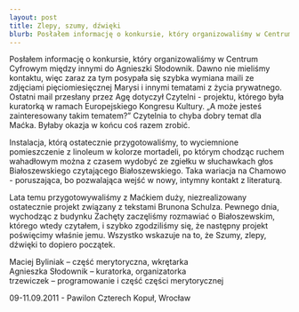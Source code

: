 ```yaml
---
layout: post
title: Zlepy, szumy, dźwięki
blurb: Posłałem informację o konkursie, który organizowaliśmy w Centrum Cyfrowym między innymi do Agnieszki Słodownik. Dawno nie mieliśmy kontaktu, więc zaraz za tym posypała się szybka wymiana maili ze zdjęciami pięciomiesięcznej Marysi i innymi tematami z życia prywatnego. Ostatni mail przesłany przez Agę dotyczył Czytelni - projektu, którego była kuratorką w ramach Europejskiego Kongresu Kultury. „A może jesteś zainteresowany takim tematem?” Czytelnia to chyba dobry temat dla Maćka. Byłaby okazja w końcu coś razem zrobić.
---
```

Posłałem informację o konkursie, który organizowaliśmy w Centrum Cyfrowym między innymi do Agnieszki Słodownik. Dawno nie mieliśmy kontaktu, więc zaraz za tym posypała się szybka wymiana maili ze zdjęciami pięciomiesięcznej Marysi i innymi tematami z życia prywatnego. Ostatni mail przesłany przez Agę dotyczył Czytelni - projektu, którego była kuratorką w ramach Europejskiego Kongresu Kultury. „A może jesteś zainteresowany takim tematem?” Czytelnia to chyba dobry temat dla Maćka. Byłaby okazja w końcu coś razem zrobić.

Instalacja, którą ostatecznie przygotowaliśmy, to wyciemnione pomieszczenie z linoleum w kolorze mortadeli, po którym chodząc ruchem wahadłowym można z czasem wydobyć ze zgiełku w słuchawkach głos Białoszewskiego czytającego Białoszewskiego. Taka wariacja na Chamowo - poruszająca, bo pozwalająca wejść w nowy, intymny kontakt z literaturą. 

Lata temu przygotowywaliśmy z Maćkiem duży, niezrealizowany ostatecznie projekt związany z tekstami Brunona Schulza. Pewnego dnia, wychodząc z budynku Zachęty zaczęliśmy rozmawiać o Białoszewskim, którego wtedy czytałem, i szybko zgodziliśmy się, że następny projekt poświęcimy właśnie jemu. Wszystko wskazuje na to, że Szumy, zlepy, dźwięki to dopiero początek. 

Maciej Byliniak – część merytoryczna, wkrętarka<br />
Agnieszka Słodownik – kuratorka, organizatorka<br />
trzewiczek – programowanie i część części merytorycznej

09-11.09.2011 - Pawilon Czterech Kopuł, Wrocław
